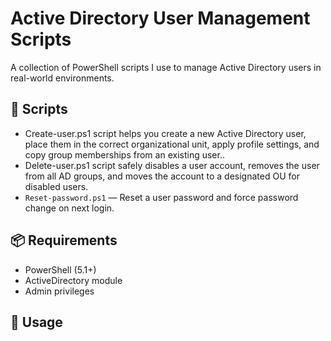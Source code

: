 # Active Directory User Management Scripts

A collection of PowerShell scripts I use to manage Active Directory users in real-world environments.

## 🔧 Scripts

- Create-user.ps1 script helps you create a new Active Directory user, place them in the correct organizational unit, apply profile settings, and copy group memberships from an existing user..
- Delete-user.ps1 script safely disables a user account, removes the user from all AD groups, and moves the account to a designated OU for disabled users.
- `Reset-password.ps1` — Reset a user password and force password change on next login.

## 📦 Requirements

- PowerShell (5.1+)
- ActiveDirectory module
- Admin privileges

## 🚀 Usage

```powershell
